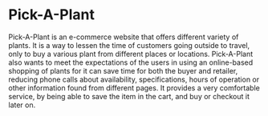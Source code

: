 ﻿# Pick-A-Plant

Pick-A-Plant is an e-commerce website that offers different variety of plants. It is a way to lessen the time of customers going outside to travel, only to buy a various plant from different places or locations. Pick-A-Plant also wants to meet the expectations of the users in using an online-based shopping of plants for it can save time for both the buyer and retailer, reducing phone calls about availability, specifications, hours of operation or other information found from different pages. It provides a very comfortable service, by being able to save the item in the cart, and buy or checkout it later on.
